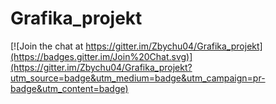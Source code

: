 # Grafika_projekt

[![Join the chat at https://gitter.im/Zbychu04/Grafika_projekt](https://badges.gitter.im/Join%20Chat.svg)](https://gitter.im/Zbychu04/Grafika_projekt?utm_source=badge&utm_medium=badge&utm_campaign=pr-badge&utm_content=badge)
